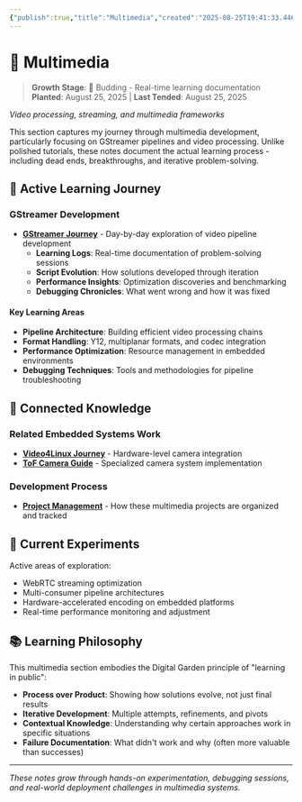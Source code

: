 ```yaml
---
{"publish":true,"title":"Multimedia","created":"2025-08-25T19:41:33.446+02:00","modified":"2025-08-25T22:59:32.037+02:00","tags":["multimedia","gstreamer","video-processing","streaming"],"cssclasses":""}
---
```



# 🎥 Multimedia

> **Growth Stage**: 🌿 Budding - Real-time learning documentation  
> **Planted**: August 25, 2025 | **Last Tended**: August 25, 2025

*Video processing, streaming, and multimedia frameworks*

This section captures my journey through multimedia development, particularly focusing on GStreamer pipelines and video processing. Unlike polished tutorials, these notes document the actual learning process - including dead ends, breakthroughs, and iterative problem-solving.

## 🌿 Active Learning Journey

### GStreamer Development
- **[GStreamer Journey](gstreamer/)** - Day-by-day exploration of video pipeline development
  - **Learning Logs**: Real-time documentation of problem-solving sessions
  - **Script Evolution**: How solutions developed through iteration
  - **Performance Insights**: Optimization discoveries and benchmarking
  - **Debugging Chronicles**: What went wrong and how it was fixed

#### Key Learning Areas
- **Pipeline Architecture**: Building efficient video processing chains
- **Format Handling**: Y12, multiplanar formats, and codec integration
- **Performance Optimization**: Resource management in embedded environments
- **Debugging Techniques**: Tools and methodologies for pipeline troubleshooting

## 🔗 Connected Knowledge

### Related Embedded Systems Work
- **[Video4Linux Journey](../embedded-systems/video4linux-mipi-journey/)** - Hardware-level camera integration
- **[ToF Camera Guide](../embedded-systems/tof-camera-complete-guide/)** - Specialized camera system implementation

### Development Process
- **[Project Management](../development-practices/project-management/)** - How these multimedia projects are organized and tracked

## 🌱 Current Experiments

Active areas of exploration:
- WebRTC streaming optimization
- Multi-consumer pipeline architectures
- Hardware-accelerated encoding on embedded platforms
- Real-time performance monitoring and adjustment

## 📚 Learning Philosophy

This multimedia section embodies the Digital Garden principle of "learning in public":
- **Process over Product**: Showing how solutions evolve, not just final results
- **Iterative Development**: Multiple attempts, refinements, and pivots
- **Contextual Knowledge**: Understanding why certain approaches work in specific situations
- **Failure Documentation**: What didn't work and why (often more valuable than successes)

---

*These notes grow through hands-on experimentation, debugging sessions, and real-world deployment challenges in multimedia systems.*
